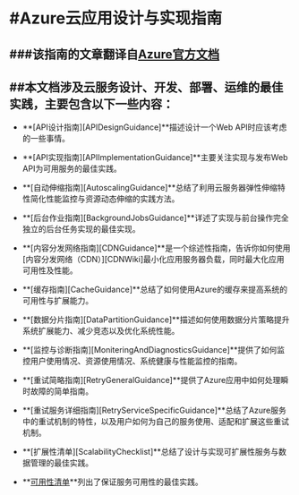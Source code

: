 #Azure云应用设计与实现指南
===

###该指南的文章翻译自[Azure官方文档][AzureOriginDoc]
---

##本文档涉及云服务设计、开发、部署、运维的最佳实践，主要包含以下一些内容：
---
* **[API设计指南][APIDesignGuidance]**描述设计一个Web API时应该考虑的一些事情。

* **[API实现指南][APIImplementationGuidance]**主要关注实现与发布Web API为可用服务的最佳实践。

* **[自动伸缩指南][AutoscalingGuidance]**总结了利用云服务器弹性伸缩特性简化性能监控与资源动态伸缩的实践方法。

* **[后台作业指南][BackgroundJobsGuidance]**详述了实现与前台操作完全独立的后台任务实现的最佳实现。

* **[内容分发网络指南][CDNGuidance]**是一个综述性指南，告诉你如何使用[内容分发网络（CDN）][CDNWiki]最小化应用服务器负载，同时最大化应用可用性及性能。

* **[缓存指南][CacheGuidance]**总结了如何使用Azure的缓存来提高系统的可用性与扩展能力。

* **[数据分片指南][DataPartitionGuidance]**描述如何使用数据分片策略提升系统扩展能力、减少竞态以及优化系统性能。
  
* **[监控与诊断指南][MoniteringAndDiagnosticsGuidance]**提供了如何监控用户使用情况、资源使用情况、系统健康与性能监控的指南。
  
* **[重试简略指南][RetryGeneralGuidance]**提供了Azure应用中如何处理瞬时故障的简单指南。
  
* **[重试服务详细指南][RetryServiceSpecificGuidance]**总结了Azure服务中的重试机制的特性，以及用户如何为自己的服务使用、适配和扩展这些重试机制。

* **[扩展性清单][ScalabilityChecklist]**总结了设计与实现可扩展性服务与数据管理的最佳实践。

* **[可用性清单][AvailabilityChecklist]**列出了保证服务可用性的最佳实践。


[AzureOriginDoc]: https://github.com/dragon119/azure-guidance
[AvailabilityChecklist]: AvailabilityChecklist.md
